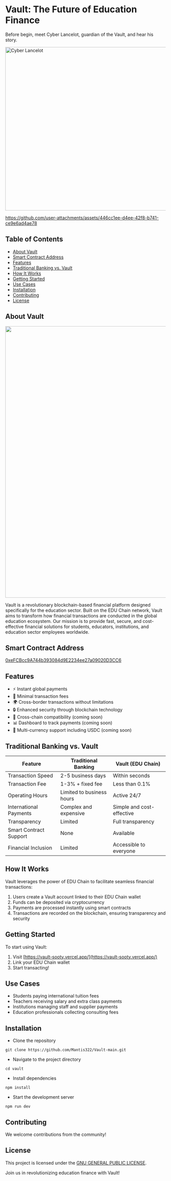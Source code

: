 # Vault: The Future of Education Finance

Before begin, meet Cyber Lancelot, guardian of the Vault, and hear his story.

<img src="https://github.com/user-attachments/assets/297f1231-7387-4654-b4dd-18db40afcc36" alt="Cyber Lancelot" width="512" />

https://github.com/user-attachments/assets/446cc1ee-d4ee-42f8-b741-ce9e6ad4ae78

## Table of Contents

- [About Vault](#about-vault)
- [Smart Contract Address](#smart-contract-address)
- [Features](#features)
- [Traditional Banking vs. Vault](#traditional-banking-vs-vault)
- [How It Works](#how-it-works)
- [Getting Started](#getting-started)
- [Use Cases](#use-cases)
- [Installation](#installation)
- [Contributing](#contributing)
- [License](#license)

## About Vault

<img width="850" src="https://github.com/user-attachments/assets/79ea4a9e-ab02-4a12-b56a-2fc6de516996">

Vault is a revolutionary blockchain-based financial platform designed specifically for the education sector. Built on the EDU Chain network, Vault aims to transform how financial transactions are conducted in the global education ecosystem.
Our mission is to provide fast, secure, and cost-effective financial solutions for students, educators, institutions, and education sector employees worldwide.

## Smart Contract Address
[0xeFCBcc9A744b393084d9E2234ee27a09020D3CC6](https://opencampus-codex.blockscout.com/address/0xeFCBcc9A744b393084d9E2234ee27a09020D3CC6)

## Features
- ⚡ Instant global payments
- 💸 Minimal transaction fees
- 🌍 Cross-border transactions without limitations
- 🔒 Enhanced security through blockchain technology
- 🔗 Cross-chain compatibility (coming soon)
- 📊 Dashboard to track payments (coming soon)
- 💱 Multi-currency support including USDC (coming soon)

## Traditional Banking vs. Vault

| Feature | Traditional Banking | Vault (EDU Chain) |
|---------|---------------------|-------------------|
| Transaction Speed | 2-5 business days | Within seconds |
| Transaction Fee | 1-3% + fixed fee | Less than 0.1% |
| Operating Hours | Limited to business hours | Active 24/7 |
| International Payments | Complex and expensive | Simple and cost-effective |
| Transparency | Limited | Full transparency |
| Smart Contract Support | None | Available |
| Financial Inclusion | Limited | Accessible to everyone |

## How It Works

Vault leverages the power of EDU Chain to facilitate seamless financial transactions:
1. Users create a Vault account linked to their EDU Chain wallet
2. Funds can be deposited via cryptocurrency
3. Payments are processed instantly using smart contracts
4. Transactions are recorded on the blockchain, ensuring transparency and security

## Getting Started

To start using Vault:
1. Visit [https://vault-sooty.vercel.app/](https://vault-sooty.vercel.app/)
2. Link your EDU Chain wallet
3. Start transacting!

## Use Cases
- Students paying international tuition fees
- Teachers receiving salary and extra class payments
- Institutions managing staff and supplier payments
- Education professionals collecting consulting fees

## Installation

- Clone the repository

```git clone https://github.com/Mantis322/Vault-main.git```

- Navigate to the project directory

`cd vault`

- Install dependencies

```npm install```

- Start the development server

```npm run dev```

## Contributing
We welcome contributions from the community! 

## License
This project is licensed under the [GNU GENERAL PUBLIC LICENSE](LICENSE).

Join us in revolutionizing education finance with Vault!
